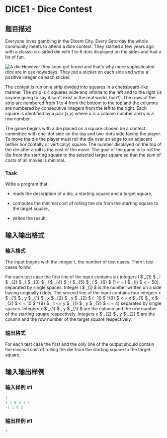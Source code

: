 # DICE1 - Dice Contest

## 题目描述

 Everyone loves gambling in the Dicent City. Every Saturday the whole community meets to attend a dice contest. They started a few years ago with a classic six-sided die with 1 to 6 dots displayed on the sides and had a lot of fun.

![A die](https://cdn.luogu.com.cn/upload/vjudge_pic/SP85/a5ab805f467cc799c583ca8c93f4e3bb2ed9ed90.png) However they soon got bored and that's why more sophisticated dice are in use nowadays. They put a sticker on each side and write a positive integer on each sticker.

The contest is run on a strip divided into squares in a chessboard-like manner. The strip is 4 squares wide and infinite to the left and to the right (is anyone going to say it can't exist in the real world, huh?). The rows of the strip are numbered from 1 to 4 from the bottom to the top and the columns are numbered by consecutive integers from the left to the right. Each square is identified by a pair (x,y) where x is a column number and y is a row number.

The game begins with a die placed on a square chosen be a contest committee with one-dot side on the top and two-dots side facing the player. To move the die the player must roll the die over an edge to an adjacent (either horizontally or vertically) square. The number displayed on the top of the die after a roll is the cost of the move. The goal of the game is to roll the die from the starting square to the selected target square so that the sum of costs of all moves is minimal.

### Task

Write a program that:

- reads the description of a die, a starting square and a target square,

- computes the minimal cost of rolling the die from the starting square to the target square,

- writes the result.

## 输入输出格式

### 输入格式

 The input begins with the integer t, the number of test cases. Then t test cases follow.

For each test case the first line of the input contains six integers l $ _{1} $ , l $ _{2} $ , l $ _{3} $ , l $ _{4} $ , l $ _{5} $ , l $ _{6} $ (1 < = l $ _{i} $ < = 50) separated by single spaces. Integer l $ _{i} $ is the number written on a side having originally i dots. The second line of the input contains four integers x $ _{1} $ , y $ _{1} $ , x $ _{2} $ , y $ _{2} $ ( -10 $ ^{9} $ < = x $ _{1} $ , x $ _{2} $ < = 10 $ ^{9} $ , 1 <= y $ _{1} $ , y $ _{2} $ < = 4) separated by single spaces. Integers x $ _{1} $ , y $ _{1} $ are the column and the row number of the starting square respectively. Integers x $ _{2} $ , y $ _{2} $ are the column and the row number of the target square respectively.

### 输出格式

 For each test case the first and the only line of the output should contain the minimal cost of rolling the die from the starting square to the target square.

## 输入输出样例

### 输入样例 #1

```cpp
1
1 2 8 3 1 4 
-1 1 0 2
```


### 输出样例 #1

```cpp
7
```


